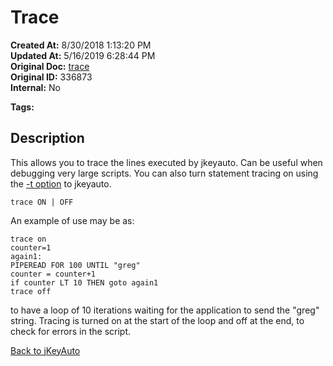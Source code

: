 # Trace

**Created At:** 8/30/2018 1:13:20 PM  
**Updated At:** 5/16/2019 6:28:44 PM  
**Original Doc:** [trace](https://docs.jbase.com/48575-jkeyauto/trace)  
**Original ID:** 336873  
**Internal:** No  

**Tags:**
<badge text='program profiling' vertical='middle' />

## Description

This allows you to trace the lines executed by jkeyauto. Can be useful when debugging very large scripts. You can also turn statement tracing on using the [-t option](./../options) to jkeyauto.

```
trace ON | OFF
```

An example of use may be as:

```
trace on
counter=1
again1:
PIPEREAD FOR 100 UNTIL "greg"
counter = counter+1
if counter LT 10 THEN goto again1
trace off
```

to have a loop of 10 iterations waiting for the application to send the "greg" string. Tracing is turned on at the start of the loop and off at the end, to check for errors in the script.

[Back to jKeyAuto](./../README.md)
